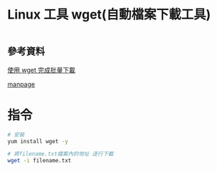 # Linux 工具 wget(自動檔案下載工具)

```
```

## 參考資料

[使用 wget 完成批量下載](https://www.itread01.com/p/188595.html)

[manpage](https://linux.die.net/man/1/wget)

# 指令

```bash
# 安裝
yum install wget -y

# 將filename.txt檔案內的地址 逐行下載
wget -i filename.txt
```
